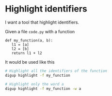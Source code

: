 # Highlight identifiers


I want a tool that highlight identifiers.

Given a file `code.py` with a function 
```
def my_function(a, b):
   l1 = [a]
   l2 = [b]
   return l1 + l2
```

It would be used like this
```bash
# Highlight all the identifiers of the function
digup highlight -f my_function

# Highlight only the word a
digup highlight -f my_function -w a
```

